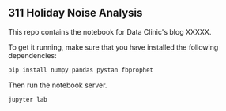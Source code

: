 ## 311 Holiday Noise Analysis 
This repo contains the notebook for Data Clinic's blog XXXXX.

To get it running, make sure that you have installed the following dependencies: 

```bash
pip install numpy pandas pystan fbprophet
```

Then run the notebook server.

```
jupyter lab
```
